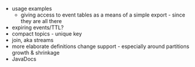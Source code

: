 * usage examples
    * giving access to event tables as a means of a simple export - since they are all there
* expiring events/TTL?
* compact topics - unique key
* join, aka streams
* more elaborate definitions change support - especially around partitions growth & shrinkage
* JavaDocs